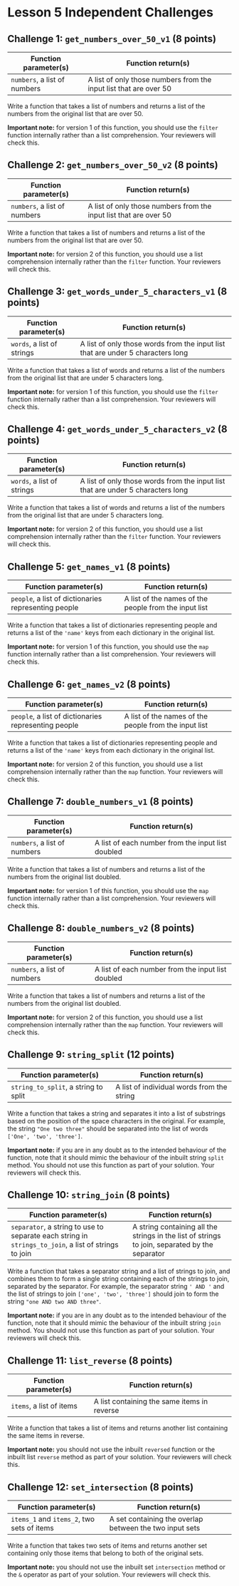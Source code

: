 # Lesson 5 Independent Challenges

## Challenge 1: `get_numbers_over_50_v1` (8 points)

| Function parameter(s)        | Function return(s)                                                |
|------------------------------|-------------------------------------------------------------------|
| `numbers`, a list of numbers | A list of only those numbers from the input list that are over 50 |

Write a function that takes a list of numbers and returns a list of the numbers from the original list that are over 50.

**Important note:** for version 1 of this function, you should use the `filter` function internally rather than a list comprehension. Your reviewers will check this.

## Challenge 2: `get_numbers_over_50_v2` (8 points)

| Function parameter(s)        | Function return(s)                                                |
|------------------------------|-------------------------------------------------------------------|
| `numbers`, a list of numbers | A list of only those numbers from the input list that are over 50 |

Write a function that takes a list of numbers and returns a list of the numbers from the original list that are over 50.

**Important note:** for version 2 of this function, you should use a list comprehension internally rather than the `filter` function. Your reviewers will check this.

## Challenge 3: `get_words_under_5_characters_v1` (8 points)

| Function parameter(s)      | Function return(s)                                                              |
|----------------------------|---------------------------------------------------------------------------------|
| `words`, a list of strings | A list of only those words from the input list that are under 5 characters long |

Write a function that takes a list of words and returns a list of the numbers from the original list that are under 5 characters long.

**Important note:** for version 1 of this function, you should use the `filter` function internally rather than a list comprehension. Your reviewers will check this.

## Challenge 4: `get_words_under_5_characters_v2` (8 points)

| Function parameter(s)      | Function return(s)                                                              |
|----------------------------|---------------------------------------------------------------------------------|
| `words`, a list of strings | A list of only those words from the input list that are under 5 characters long |

Write a function that takes a list of words and returns a list of the numbers from the original list that are under 5 characters long.

**Important note:** for version 2 of this function, you should use a list comprehension internally rather than the `filter` function. Your reviewers will check this.

## Challenge 5: `get_names_v1` (8 points)

| Function parameter(s)                                | Function return(s)                                    |
|------------------------------------------------------|-------------------------------------------------------|
| `people`, a list of dictionaries representing people | A list of the names of the people from the input list |

Write a function that takes a list of dictionaries representing people and returns a list of the `'name'` keys from each dictionary in the original list.

**Important note:** for version 1 of this function, you should use the `map` function internally rather than a list comprehension. Your reviewers will check this.

## Challenge 6: `get_names_v2` (8 points)

| Function parameter(s)                                | Function return(s)                                    |
|------------------------------------------------------|-------------------------------------------------------|
| `people`, a list of dictionaries representing people | A list of the names of the people from the input list |

Write a function that takes a list of dictionaries representing people and returns a list of the `'name'` keys from each dictionary in the original list.

**Important note:** for version 2 of this function, you should use a list comprehension internally rather than the `map` function. Your reviewers will check this.

## Challenge 7: `double_numbers_v1` (8 points)

| Function parameter(s)        | Function return(s)                                |
|------------------------------|---------------------------------------------------|
| `numbers`, a list of numbers | A list of each number from the input list doubled |

Write a function that takes a list of numbers and returns a list of the numbers from the original list doubled.

**Important note:** for version 1 of this function, you should use the `map` function internally rather than a list comprehension. Your reviewers will check this.

## Challenge 8: `double_numbers_v2` (8 points)

| Function parameter(s)        | Function return(s)                                |
|------------------------------|---------------------------------------------------|
| `numbers`, a list of numbers | A list of each number from the input list doubled |

Write a function that takes a list of numbers and returns a list of the numbers from the original list doubled.

**Important note:** for version 2 of this function, you should use a list comprehension internally rather than the `map` function. Your reviewers will check this.

## Challenge 9: `string_split` (12 points)

| Function parameter(s)                | Function return(s)                         |
|--------------------------------------|--------------------------------------------|
| `string_to_split`, a string to split | A list of individual words from the string |

Write a function that takes a string and separates it into a list of substrings based on the position of the space characters in the original. For example, the string `"One two three"` should be separated into the list of words `['One', 'two', 'three']`.

**Important note:** if you are in any doubt as to the intended behaviour of the function, note that it should mimic the behaviour of the inbuilt string `split` method. You should not use this function as part of your solution. Your reviewers will check this.

## Challenge 10: `string_join` (8 points)

| Function parameter(s)                                                                                | Function return(s)                                                                             |
|------------------------------------------------------------------------------------------------------|------------------------------------------------------------------------------------------------|
| `separator`, a string to use to separate each string in `strings_to_join`, a list of strings to join | A string containing all the strings in the list of strings to join, separated by the separator |

Write a function that takes a separator string and a list of strings to join, and combines them to form a single string containing each of the strings to join, separated by the separator. For example, the separator string `' AND '` and the list of strings to join `['one', 'two', 'three']` should join to form the string `"one AND two AND three"`.

**Important note:** if you are in any doubt as to the intended behaviour of the function, note that it should mimic the behaviour of the inbuilt string `join` method. You should not use this function as part of your solution. Your reviewers will check this.

## Challenge 11: `list_reverse` (8 points)

| Function parameter(s)    | Function return(s)                          |
|--------------------------|---------------------------------------------|
| `items`, a list of items | A list containing the same items in reverse |

Write a function that takes a list of items and returns another list containing the same items in reverse.

**Important note:** you should not use the inbuilt `reversed` function or the inbuilt list `reverse` method as part of your solution. Your reviewers will check this.

## Challenge 12: `set_intersection` (8 points)

| Function parameter(s)                      | Function return(s)                                      |
|--------------------------------------------|---------------------------------------------------------|
| `items_1` and `items_2`, two sets of items | A set containing the overlap between the two input sets |

Write a function that takes two sets of items and returns another set containing only those items that belong to both of the original sets.

**Important note:** you should not use the inbuilt set `intersection` method or the `&` operator as part of your solution. Your reviewers will check this.
